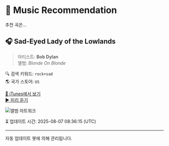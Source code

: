 
# 🎵 Music Recommendation

추천 곡은...

## 🎧 Sad-Eyed Lady of the Lowlands  
> 아티스트: **Bob Dylan**  
> 앨범: _Blonde On Blonde_  

🔍 검색 키워드: `rock+sad`  
🌎 국가 스토어: `US`

[🔗 iTunes에서 보기](https://music.apple.com/us/album/sad-eyed-lady-of-the-lowlands/178049863?i=178052481&uo=4)  
[▶️ 미리 듣기](https://audio-ssl.itunes.apple.com/itunes-assets/AudioPreview115/v4/73/8a/71/738a7138-b6b3-6312-30c0-f08868df942c/mzaf_8330999083037683566.plus.aac.p.m4a)

![앨범 아트워크](https://is1-ssl.mzstatic.com/image/thumb/Music125/v4/20/9d/bf/209dbf58-f698-7181-33de-0c29480beba0/074640084126.jpg/100x100bb.jpg)

⏳ 업데이트 시간: 2025-08-07 08:36:15 (UTC)

---
자동 업데이트 봇에 의해 관리됩니다.
